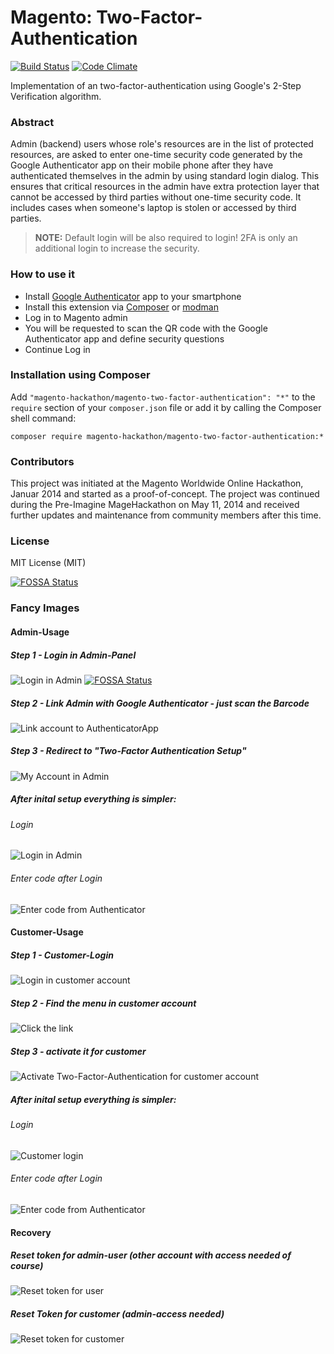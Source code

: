 Magento: Two-Factor-Authentication
=====================
[![Build Status](https://travis-ci.org/magento-hackathon/Magento-Two-factor-Authentication.svg?branch=master)](https://travis-ci.org/magento-hackathon/Magento-Two-factor-Authentication) [![Code Climate](https://codeclimate.com/github/magento-hackathon/Magento-Two-factor-Authentication/badges/gpa.svg)](https://codeclimate.com/github/magento-hackathon/Magento-Two-factor-Authentication)

Implementation of an two-factor-authentication using Google's 2-Step Verification algorithm.

### Abstract

Admin (backend) users whose role's resources are in the list of protected resources,
are asked to enter one-time security code generated by the Google Authenticator app on their mobile phone after
they have authenticated themselves in the admin by using standard login dialog.
This ensures that critical resources in the admin have extra protection layer that cannot be accessed
by third parties without one-time security code. It includes cases when someone's laptop is stolen or accessed
by third parties.

> **NOTE:**
> Default login will be also required to login!
> 2FA is only an additional login to increase the security.

### How to use it

- Install [Google Authenticator](https://support.google.com/accounts/answer/1066447?hl=de) app to your smartphone
- Install this extension via [Composer](https://getcomposer.org/) or [modman](https://github.com/colinmollenhour/modman)
- Log in to Magento admin
- You will be requested to scan the QR code with the Google Authenticator app and define security questions
- Continue Log in

### Installation using Composer

Add `"magento-hackathon/magento-two-factor-authentication": "*"` to the `require` section of your `composer.json` file or
add it by calling the Composer shell command:

    composer require magento-hackathon/magento-two-factor-authentication:*

### Contributors

This project was initiated at the Magento Worldwide Online Hackathon, Januar 2014 and started as a proof-of-concept. The project was continued during the Pre-Imagine MageHackathon on May 11, 2014 and received further updates and maintenance from community members after this time.

### License

MIT License (MIT)


[![FOSSA Status](https://app.fossa.io/api/projects/git%2Bgithub.com%2Fclivewalkden%2FMagento-Two-factor-Authentication.svg?type=large)](https://app.fossa.io/projects/git%2Bgithub.com%2Fclivewalkden%2FMagento-Two-factor-Authentication?ref=badge_large)

### Fancy Images

#### Admin-Usage

##### Step 1 - Login in Admin-Panel

![Login in Admin](https://github.com/magento-hackathon/Magento-Two-factor-Authentication/blob/readme-images/readme-images/Admin-Step1-Login.png?raw=true)
[![FOSSA Status](https://app.fossa.io/api/projects/git%2Bgithub.com%2Fclivewalkden%2FMagento-Two-factor-Authentication.svg?type=shield)](https://app.fossa.io/projects/git%2Bgithub.com%2Fclivewalkden%2FMagento-Two-factor-Authentication?ref=badge_shield)

##### Step 2 - Link Admin with Google Authenticator - just scan the Barcode

![Link account to AuthenticatorApp](https://github.com/magento-hackathon/Magento-Two-factor-Authentication/blob/readme-images/readme-images/Admin-Step2-Link.png?raw=true)

##### Step 3 - Redirect to "Two-Factor Authentication Setup"

![My Account in Admin](https://github.com/magento-hackathon/Magento-Two-factor-Authentication/blob/readme-images/readme-images/Admin-Step3-MyUser.png?raw=true)

##### After inital setup everything is simpler:

###### Login

![Login in Admin](https://github.com/magento-hackathon/Magento-Two-factor-Authentication/blob/readme-images/readme-images/Admin-Step1-Login.png?raw=true)

###### Enter code after Login

![Enter code from Authenticator](https://github.com/magento-hackathon/Magento-Two-factor-Authentication/blob/readme-images/readme-images/Admin-Step4-EnterCodeAfterLogin.png?raw=true)

#### Customer-Usage

##### Step 1 - Customer-Login

![Login in customer account](https://github.com/magento-hackathon/Magento-Two-factor-Authentication/blob/readme-images/readme-images/Customer-Step1-Login.png?raw=true)

##### Step 2 - Find the menu in customer account

![Click the link](https://github.com/magento-hackathon/Magento-Two-factor-Authentication/blob/readme-images/readme-images/Customer-Step2-FindIt.png?raw=true)

##### Step 3 - activate it for customer

![Activate Two-Factor-Authentication for customer account](https://github.com/magento-hackathon/Magento-Two-factor-Authentication/blob/readme-images/readme-images/Customer-Step3-Link.png?raw=true)

##### After inital setup everything is simpler:

###### Login

![Customer login](https://github.com/magento-hackathon/Magento-Two-factor-Authentication/blob/readme-images/readme-images/Customer-Step1-Login.png?raw=true)

###### Enter code after Login

![Enter code from Authenticator](https://github.com/magento-hackathon/Magento-Two-factor-Authentication/blob/readme-images/readme-images/Customer-Step4-EnterCodeAfterLogin.png?raw=true)

#### Recovery

##### Reset token for admin-user (other account with access needed of course)

![Reset token for user](https://github.com/magento-hackathon/Magento-Two-factor-Authentication/blob/readme-images/readme-images/Admin-EditUser.png?raw=true)

##### Reset Token for customer (admin-access needed)

![Reset token for customer](https://github.com/magento-hackathon/Magento-Two-factor-Authentication/blob/readme-images/readme-images/Admin-EditCustomer.png?raw=true)